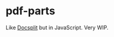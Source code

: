 # pdf-parts

Like [Docsplit](https://documentcloud.github.io/docsplit/) but in JavaScript. Very WIP.
